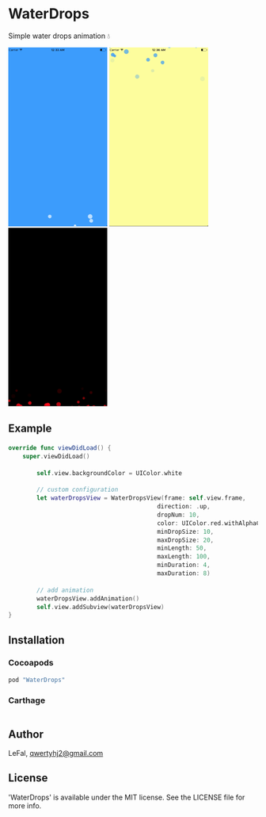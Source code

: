 # WaterDrops
Simple water drops animation 💧

<img src="ExampleImages/ExampleImages1.gif" width="200">
<img src="ExampleImages/ExampleImages2.gif" width="200">
<img src="ExampleImages/ExampleImages3.gif" width="200">

## Example
```swift
override func viewDidLoad() {
    super.viewDidLoad()
    
        self.view.backgroundColor = UIColor.white

        // custom configuration
        let waterDropsView = WaterDropsView(frame: self.view.frame,
                                          direction: .up,
                                          dropNum: 10,
                                          color: UIColor.red.withAlphaComponent(0.7),
                                          minDropSize: 10,
                                          maxDropSize: 20,
                                          minLength: 50,
                                          maxLength: 100,
                                          minDuration: 4,
                                          maxDuration: 8)
        
        // add animation 
        waterDropsView.addAnimation()
        self.view.addSubview(waterDropsView)
}
```

## Installation

### Cocoapods
```ruby
pod "WaterDrops"
```

### Carthage
```
```

## Author

LeFal, qwertyhj2@gmail.com

## License

'WaterDrops' is available under the MIT license. See the LICENSE file for more info.
